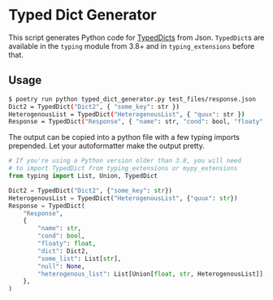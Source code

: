 # Typed Dict Generator

This script generates Python code for [TypedDicts](https://docs.python.org/3/library/typing.html#typing.TypedDict) from Json. `TypedDict`s are available in the `typing` module from 3.8+ and in `typing_extensions` before that.

## Usage
```bash
$ poetry run python typed_dict_generator.py test_files/response.json 
Dict2 = TypedDict("Dict2", { "some_key": str })
HeterogenousList = TypedDict("HeterogenousList", { "quux": str })
Response = TypedDict("Response", { "name": str, "cond": bool, "floaty": float, "dict": Dict2, "some_list": List[str], "null": None, "heterogenous_list": List[Union[float, str, HeterogenousList]] })
```

The output can be copied into a python file with a few typing imports prepended. Let your autoformatter make the output pretty.

```python
# If you're using a Python version older than 3.8, you will need
# to import TypedDict from typing_extensions or mypy_extensions
from typing import List, Union, TypedDict

Dict2 = TypedDict("Dict2", {"some_key": str})
HeterogenousList = TypedDict("HeterogenousList", {"quux": str})
Response = TypedDict(
    "Response",
    {
        "name": str,
        "cond": bool,
        "floaty": float,
        "dict": Dict2,
        "some_list": List[str],
        "null": None,
        "heterogenous_list": List[Union[float, str, HeterogenousList]],
    },
)
```
